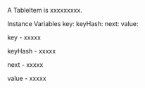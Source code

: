 A TableItem is xxxxxxxxx.Instance Variables	key:		<Object>	keyHash:		<Object>	next:		<Object>	value:		<Object>key	- xxxxxkeyHash	- xxxxxnext	- xxxxxvalue	- xxxxx